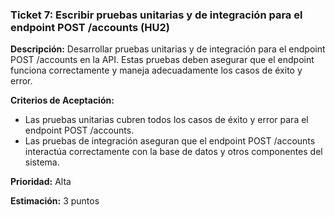 ### **Ticket 7: Escribir pruebas unitarias y de integración para el endpoint POST /accounts (HU2)**

**Descripción:**
Desarrollar pruebas unitarias y de integración para el endpoint POST /accounts en la API. Estas pruebas deben asegurar que el endpoint funciona correctamente y maneja adecuadamente los casos de éxito y error.

**Criterios de Aceptación:**
- Las pruebas unitarias cubren todos los casos de éxito y error para el endpoint POST /accounts.
- Las pruebas de integración aseguran que el endpoint POST /accounts interactúa correctamente con la base de datos y otros componentes del sistema.

**Prioridad:**
Alta

**Estimación:**
3 puntos